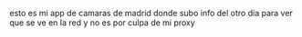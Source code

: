 esto es mi app de camaras de madrid
donde subo info del otro dia para ver que se ve en la red y no es por culpa
 de mi proxy
